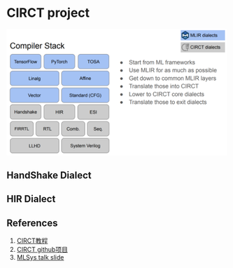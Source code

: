 # CIRCT project
![](../../png/CIRCTDialect.png)

## HandShake Dialect

## HIR Dialect

## References
1. [CIRCT教程](https://1nfinite.ai/t/circt/140)
2. [CIRCT github项目](https://github.com/llvm/circt)
3. [MLSys talk slide](https://media.mlsys.org/Conferences/MLSYS2021/Slides/Applying-CIRCT.pdf)